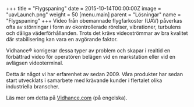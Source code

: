 +++
title = "Flygspaning"
date = 2015-10-14T00:00:00Z
image = "uavLaunch.png"
weight = 50
[menu.main]
parent = "Lösningar"
name = "Flygspaning"
+++
Video från obemannade flygfarkoster (UAV) påverkas ofta av störningar i form av okontrollerade rörelser, vibrationer, turbulens och dåliga väderförhållanden. Trots det krävs videoströmmar av bra kvalitet där stabilisering kan vara en avgörande faktor.

Vidhance® korrigerar dessa typer av problem och skapar i realtid en förbättrad video för operatören belägen vid en markstation eller vid en avlägsen videoterminal.
<!--more-->
Detta är något vi har erfarenhet av sedan 2009. Våra produkter har sedan start utvecklats i samarbete med krävande kunder i flertalet olika industriella branscher.

Läs mer om detta på [Vidhance.com](http://vidhance.com/solutions/phone) (på engelska).
